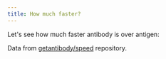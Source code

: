 ```yaml
---
title: How much faster?
---
```


Let's see how much faster antibody is over antigen:

<div id="chart1"></div>
<div id="chart2"></div>


<script src="https://unpkg.com/frappe-charts@0.0.8/dist/frappe-charts.min.iife.js"></script>

<script type="text/javascript">
  let data1 = {
    labels: ["warmup"],
    datasets: [
      {
        title: "Antigen",
        values:  [44.40],
      },
      {
        title: "Antibody",
        values: [10.51]
      }
    ]
  };

  let chart1 = new Chart({
    parent: "#chart1", // or a DOM element
    title: "First load of 20 libraries (warmup):",
    data: data1,
    type: 'bar', // or 'line', 'scatter', 'pie', 'percentage'
    show_dots: 0,
    height: 250,
    x_axis_mode: 'tick',
    is_series: 1,
    format_tooltip_x: d => ('' + d).toUpperCase(),
    format_tooltip_y: d => d + 's'
  });
  let data2 = {
    labels: ["1", "2", "3", "4", "5", "6", "7", "8", "9", "10", "11", "12", "13", "14", "15", "16", "17", "18", "19", "20", "21", "22", "23", "24", "25", "26", "27", "28", "29", "30", "31", "32", "33", "34", "35", "36", "37", "38", "39", "40", "41", "42", "43", "44", "45", "46", "47", "48", "49", "50"],
    datasets: [
      {
        title: "Antigen",
        values: [0.37,0.34,0.34,0.35,0.36,0.36,0.44,0.42,0.44,0.35,0.34,0.33,0.33,0.34,0.33,0.33,0.33,0.36,0.39,0.39,0.36,0.35,0.38,0.33,0.34,0.34,0.35,0.48,0.39,0.39,0.35,0.36,0.36,0.41,0.43,0.46,0.35,0.35,0.34,0.35,0.36,0.37,0.34,0.33,0.33,0.33,0.33,0.35,0.32,0.34]
      },
      {
        title: "Antibody",
        values: [0.15,0.14,0.15,0.15,0.15,0.15,0.16,0.18,0.15,0.16,0.16,0.26,0.22,0.16,0.18,0.17,0.16,0.17,0.15,0.14,0.16,0.15,0.15,0.18,0.18,0.14,0.14,0.28,0.14,0.14,0.14,0.14,0.15,0.15,0.14,0.15,0.16,0.18,0.15,0.15,0.17,0.14,0.15,0.15,0.15,0.14,0.14,0.15,0.15,0.16]
      }
    ]
  };

  let chart2 = new Chart({
    parent: "#chart2", // or a DOM element
    title: "Times taken to load the same 20 libraries 50 times (after the warmup)",
    data: data2,
    type: 'line', // or 'line', 'scatter', 'pie', 'percentage'
    show_dots: 0,
    height: 250,
    x_axis_mode: 'tick',
    is_series: 1,
    format_tooltip_x: d => ('run ' + d).toUpperCase(),
    format_tooltip_y: d => d + 's'
  });
  chart2.show_averages();
</script>

Data from [getantibody/speed](https://github.com/getantibody/speed) repository.
